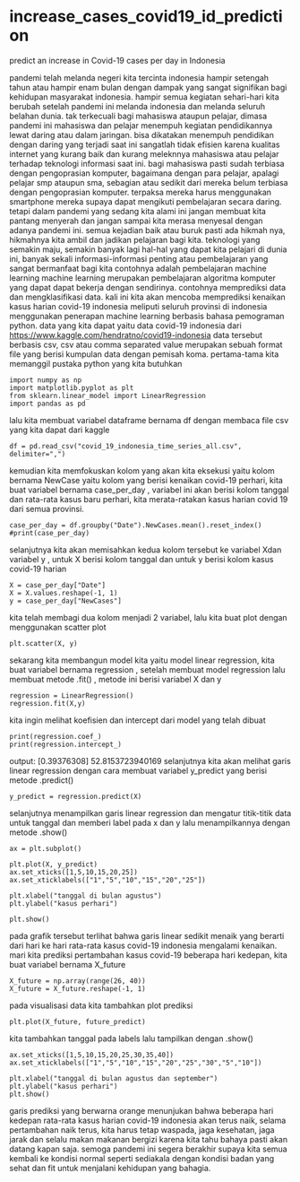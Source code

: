 # increase_cases_covid19_id_prediction
predict an increase in Covid-19 cases per day in Indonesia

pandemi telah melanda negeri kita tercinta indonesia hampir setengah tahun atau hampir enam bulan dengan dampak yang sangat signifikan bagi kehidupan masyarakat indonesia. hampir semua kegiatan sehari-hari kita berubah setelah pandemi ini melanda indonesia dan melanda seluruh belahan dunia.
tak terkecuali bagi mahasiswa ataupun pelajar, dimasa pandemi ini mahasiswa dan pelajar menempuh kegiatan pendidikannya lewat daring atau dalam jaringan. bisa dikatakan menempuh pendidikan dengan daring yang terjadi saat ini sangatlah tidak efisien karena kualitas internet yang kurang baik dan kurang meleknnya mahasiswa atau pelajar terhadap teknologi informasi saat ini.
bagi mahasiswa pasti sudah terbiasa dengan pengoprasian komputer, bagaimana dengan para pelajar, apalagi pelajar smp ataupun sma, sebagian atau sedikit dari mereka belum terbiasa dengan pengoprasian komputer. terpaksa mereka harus menggunakan smartphone mereka supaya dapat mengikuti pembelajaran secara daring.
tetapi dalam pandemi yang sedang kita alami ini jangan membuat kita pantang menyerah dan jangan sampai kita merasa menyesal dengan adanya pandemi ini. semua kejadian baik atau buruk pasti ada hikmah nya, hikmahnya kita ambil dan jadikan pelajaran bagi kita.
teknologi yang semakin maju, semakin banyak lagi hal-hal yang dapat kita pelajari di dunia ini, banyak sekali informasi-informasi penting atau pembelajaran yang sangat bermanfaat bagi kita contohnya adalah pembelajaran machine learning
machine learning merupakan pembelajaran algoritma komputer yang dapat dapat bekerja dengan sendirinya. contohnya memprediksi data dan mengklasifikasi data.
kali ini kita akan mencoba memprediksi kenaikan kasus harian covid-19 indonesia meliputi seluruh provinsi di indonesia menggunakan penerapan machine learning berbasis bahasa pemograman python. data yang kita dapat yaitu data covid-19 indonesia dari https://www.kaggle.com/hendratno/covid19-indonesia
data tersebut berbasis csv, csv atau comma separated value merupakan sebuah format file yang berisi kumpulan data dengan pemisah koma.
pertama-tama kita memanggil pustaka python yang kita butuhkan
```
import numpy as np 
import matplotlib.pyplot as plt 
from sklearn.linear_model import LinearRegression 
import pandas as pd
```
lalu kita membuat variabel dataframe bernama df dengan membaca file csv yang kita dapat dari kaggle
```
df = pd.read_csv("covid_19_indonesia_time_series_all.csv", delimiter=",")
```
kemudian kita memfokuskan kolom yang akan kita eksekusi yaitu kolom bernama NewCase yaitu kolom yang berisi kenaikan covid-19 perhari, kita buat variabel bernama case_per_day , variabel ini akan berisi kolom tanggal dan rata-rata kasus baru perhari, kita merata-ratakan kasus harian covid 19 dari semua provinsi.
```
case_per_day = df.groupby("Date").NewCases.mean().reset_index()
#print(case_per_day)
```
selanjutnya kita akan memisahkan kedua kolom tersebut ke variabel Xdan variabel y , untuk X berisi kolom tanggal dan untuk y berisi kolom kasus covid-19 harian
```
X = case_per_day["Date"]
X = X.values.reshape(-1, 1)
y = case_per_day["NewCases"]
```
kita telah membagi dua kolom menjadi 2 variabel, lalu kita buat plot dengan menggunakan scatter plot
```
plt.scatter(X, y)
```
sekarang kita membangun model kita yaitu model linear regression, kita buat variabel bernama regression , setelah membuat model regression lalu membuat metode .fit() , metode ini berisi variabel X dan y
```
regression = LinearRegression()
regression.fit(X,y)
```
kita ingin melihat koefisien dan intercept dari model yang telah dibuat
```
print(regression.coef_)
print(regression.intercept_)
```
output:
[0.39376308]
52.8153723940169
selanjutnya kita akan melihat garis linear regression dengan cara membuat variabel y_predict yang berisi metode .predict()
```
y_predict = regression.predict(X)
```
selanjutnya menampilkan garis linear regression dan mengatur titik-titik data untuk tanggal dan memberi label pada x dan y lalu menampilkannya dengan metode .show()
```
ax = plt.subplot()

plt.plot(X, y_predict)
ax.set_xticks([1,5,10,15,20,25])
ax.set_xticklabels(["1","5","10","15","20","25"])

plt.xlabel("tanggal di bulan agustus")
plt.ylabel("kasus perhari")

plt.show()
```
pada grafik tersebut terlihat bahwa garis linear sedikit menaik yang berarti dari hari ke hari rata-rata kasus covid-19 indonesia mengalami kenaikan.
mari kita prediksi pertambahan kasus covid-19 beberapa hari kedepan, kita buat variabel bernama X_future
```
X_future = np.array(range(26, 40))
X_future = X_future.reshape(-1, 1)
```
pada visualisasi data kita tambahkan plot prediksi
```
plt.plot(X_future, future_predict)
```
kita tambahkan tanggal pada labels lalu tampilkan dengan .show()
```
ax.set_xticks([1,5,10,15,20,25,30,35,40])
ax.set_xticklabels(["1","5","10","15","20","25","30","5","10"])

plt.xlabel("tanggal di bulan agustus dan september")
plt.ylabel("kasus perhari")
plt.show()
```
garis prediksi yang berwarna orange menunjukan bahwa beberapa hari kedepan rata-rata kasus harian covid-19 indonesia akan terus naik, selama pertambahan naik terus, kita harus tetap waspada, jaga kesehatan, jaga jarak dan selalu makan makanan bergizi karena kita tahu bahaya pasti akan datang kapan saja.
semoga pandemi ini segera berakhir supaya kita semua kembali ke kondisi normal seperti sediakala dengan kondisi badan yang sehat dan fit untuk menjalani kehidupan yang bahagia.
